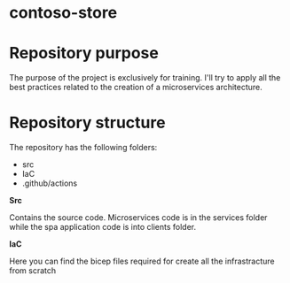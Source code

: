 # contoso-store

# Repository purpose

The purpose of the project is exclusively for training.
I'll try to apply all the best practices related to the creation of a microservices architecture.

# Repository structure

The repository has the following folders:

- src
- IaC
- .github/actions

**Src**

Contains the source code.
Microservices code is in the services folder while the spa application code is into clients folder.

**IaC**

Here you can find the bicep files required for create all the infrastracture from scratch

